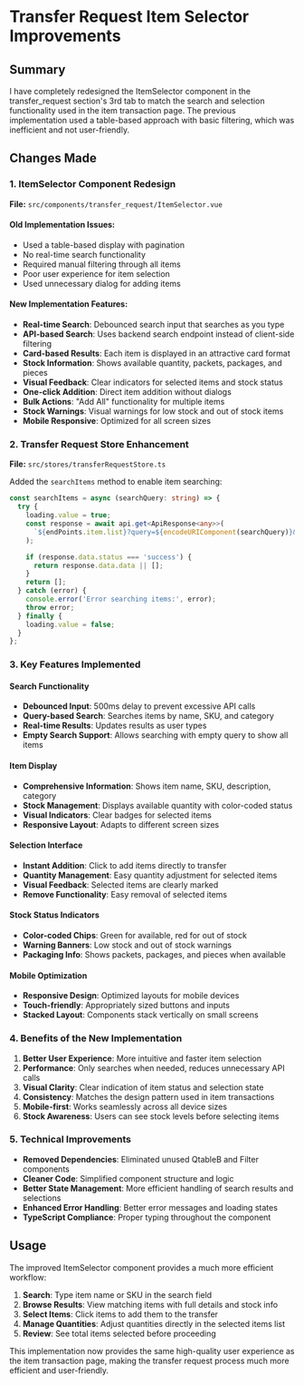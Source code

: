 # Transfer Request Item Selector Improvements

## Summary

I have completely redesigned the ItemSelector component in the transfer_request section's 3rd tab to match the search and selection functionality used in the item transaction page. The previous implementation used a table-based approach with basic filtering, which was inefficient and not user-friendly.

## Changes Made

### 1. ItemSelector Component Redesign

**File:** `src/components/transfer_request/ItemSelector.vue`

#### Old Implementation Issues:
- Used a table-based display with pagination
- No real-time search functionality
- Required manual filtering through all items
- Poor user experience for item selection
- Used unnecessary dialog for adding items

#### New Implementation Features:
- **Real-time Search**: Debounced search input that searches as you type
- **API-based Search**: Uses backend search endpoint instead of client-side filtering
- **Card-based Results**: Each item is displayed in an attractive card format
- **Stock Information**: Shows available quantity, packets, packages, and pieces
- **Visual Feedback**: Clear indicators for selected items and stock status
- **One-click Addition**: Direct item addition without dialogs
- **Bulk Actions**: "Add All" functionality for multiple items
- **Stock Warnings**: Visual warnings for low stock and out of stock items
- **Mobile Responsive**: Optimized for all screen sizes

### 2. Transfer Request Store Enhancement

**File:** `src/stores/transferRequestStore.ts`

Added the `searchItems` method to enable item searching:

```typescript
const searchItems = async (searchQuery: string) => {
  try {
    loading.value = true;
    const response = await api.get<ApiResponse<any>>(
      `${endPoints.item.list}?query=${encodeURIComponent(searchQuery)}&relations=category`
    );

    if (response.data.status === 'success') {
      return response.data.data || [];
    }
    return [];
  } catch (error) {
    console.error('Error searching items:', error);
    throw error;
  } finally {
    loading.value = false;
  }
};
```

### 3. Key Features Implemented

#### Search Functionality
- **Debounced Input**: 500ms delay to prevent excessive API calls
- **Query-based Search**: Searches items by name, SKU, and category
- **Real-time Results**: Updates results as user types
- **Empty Search Support**: Allows searching with empty query to show all items

#### Item Display
- **Comprehensive Information**: Shows item name, SKU, description, category
- **Stock Management**: Displays available quantity with color-coded status
- **Visual Indicators**: Clear badges for selected items
- **Responsive Layout**: Adapts to different screen sizes

#### Selection Interface
- **Instant Addition**: Click to add items directly to transfer
- **Quantity Management**: Easy quantity adjustment for selected items
- **Visual Feedback**: Selected items are clearly marked
- **Remove Functionality**: Easy removal of selected items

#### Stock Status Indicators
- **Color-coded Chips**: Green for available, red for out of stock
- **Warning Banners**: Low stock and out of stock warnings
- **Packaging Info**: Shows packets, packages, and pieces when available

#### Mobile Optimization
- **Responsive Design**: Optimized layouts for mobile devices
- **Touch-friendly**: Appropriately sized buttons and inputs
- **Stacked Layout**: Components stack vertically on small screens

### 4. Benefits of the New Implementation

1. **Better User Experience**: More intuitive and faster item selection
2. **Performance**: Only searches when needed, reduces unnecessary API calls
3. **Visual Clarity**: Clear indication of item status and selection state
4. **Consistency**: Matches the design pattern used in item transactions
5. **Mobile-first**: Works seamlessly across all device sizes
6. **Stock Awareness**: Users can see stock levels before selecting items

### 5. Technical Improvements

- **Removed Dependencies**: Eliminated unused QtableB and Filter components
- **Cleaner Code**: Simplified component structure and logic
- **Better State Management**: More efficient handling of search results and selections
- **Enhanced Error Handling**: Better error messages and loading states
- **TypeScript Compliance**: Proper typing throughout the component

## Usage

The improved ItemSelector component provides a much more efficient workflow:

1. **Search**: Type item name or SKU in the search field
2. **Browse Results**: View matching items with full details and stock info
3. **Select Items**: Click items to add them to the transfer
4. **Manage Quantities**: Adjust quantities directly in the selected items list
5. **Review**: See total items selected before proceeding

This implementation now provides the same high-quality user experience as the item transaction page, making the transfer request process much more efficient and user-friendly.
